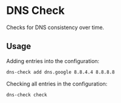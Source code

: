 # DNS Check
Checks for DNS consistency over time.

## Usage
Adding entries into the configuration:
```sh
dns-check add dns.google 8.8.4.4 8.8.8.8
```

Checking all entries in the configuration:
```
dns-check check
```
